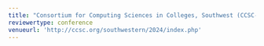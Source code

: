 ```yaml
---
title: "Consortium for Computing Sciences in Colleges, Southwest (CCSC-SW) 2024"
reviewertype: conference
venueurl: 'http://ccsc.org/southwestern/2024/index.php'
---
```

